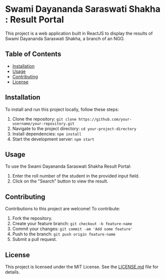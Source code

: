    <h1>Swami Dayananda Saraswati Shakha : Result Portal</h1>
    <p>This project is a web application built in ReactJS to display the results of Swami Dayananda Saraswati Shakha, a branch of an NGO.</p>
    <h2>Table of Contents</h2>
    <ul>
        <li><a href="#installation">Installation</a></li>
        <li><a href="#usage">Usage</a></li>
        <li><a href="#contributing">Contributing</a></li>
        <li><a href="#license">License</a></li>
    </ul>
    <h2 id="installation">Installation</h2>
    <p>To install and run this project locally, follow these steps:</p>
    <ol>
        <li>Clone the repository: <code>git clone https://github.com/your-username/your-repository.git</code></li>
        <li>Navigate to the project directory: <code>cd your-project-directory</code></li>
        <li>Install dependencies: <code>npm install</code></li>
        <li>Start the development server: <code>npm start</code></li>
    </ol>
    <h2 id="usage">Usage</h2>
    <p>To use the Swami Dayananda Saraswati Shakha Result Portal:</p>
    <ol>
        <li>Enter the roll number of the student in the provided input field.</li>
        <li>Click on the "Search" button to view the result.</li>
    </ol>
    <h2 id="contributing">Contributing</h2>
    <p>Contributions to this project are welcome! To contribute:</p>
    <ol>
        <li>Fork the repository.</li>
        <li>Create your feature branch: <code>git checkout -b feature-name</code></li>
        <li>Commit your changes: <code>git commit -am 'Add some feature'</code></li>
        <li>Push to the branch: <code>git push origin feature-name</code></li>
        <li>Submit a pull request.</li>
    </ol>
    <h2 id="license">License</h2>
    <p>This project is licensed under the MIT License. See the <a href="LICENSE.md">LICENSE.md</a> file for details.</p>

